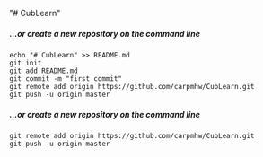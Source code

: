 "# CubLearn" 

##### …or create a new repository on the command line
```Shell
echo "# CubLearn" >> README.md
git init
git add README.md
git commit -m "first commit"
git remote add origin https://github.com/carpmhw/CubLearn.git
git push -u origin master
```
##### …or create a new repository on the command line
```Shell
git remote add origin https://github.com/carpmhw/CubLearn.git
git push -u origin master
```

